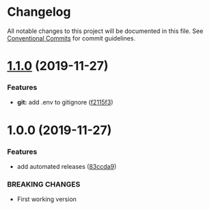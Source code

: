 # Changelog

All notable changes to this project will be documented in this file. See
[Conventional Commits](https://conventionalcommits.org) for commit guidelines.

# [1.1.0](https://github.com/cibergarri/poc-automated-releases/compare/v1.0.0...v1.1.0) (2019-11-27)


### Features

* **git:** add .env to gitignore ([f2115f3](https://github.com/cibergarri/poc-automated-releases/commit/f2115f3049c7e14a671e72459eb5fc7811e637d7))

# 1.0.0 (2019-11-27)


### Features

* add automated releases ([83ccda9](https://github.com/cibergarri/poc-automated-releases/commit/83ccda94a11e6adbe5c4dc6fcade0aa80e89538d))


### BREAKING CHANGES

* First working version
